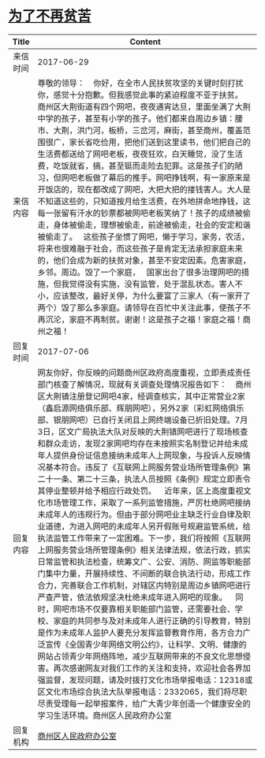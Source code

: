 # <a href="http://www.shangluo.gov.cn/zmhd/ldxxxx.jsp?urltype=leadermail.LeaderMailContentUrl&wbtreeid=1112&leadermailid=4221">为了不再贫苦</a>
|Title|Content|
|:---:|---|
|来信时间|2017-06-29|
|来信内容|尊敬的领导：    你好，在全市人民扶贫攻坚的关键时刻打扰你，感觉十分抱歉。但我感觉此事的紧迫程度不亚于扶贫。   商州区大荆街道有四个网吧，夜夜通宵达旦，里面坐满了大荆中学的孩子，甚至有小学的孩子。他们都来自周边乡镇：腰市、大荆，洪门河，板桥，三岔河，麻街，甚至商州，覆盖范围很广，家长省吃俭用，把他们送到这里读书，他们把自己的生活费都送给了网吧老板，夜夜狂欢，白天睡觉，没了生活费，吃饭就省，搞，甚至铤而走险去犯罪。这是孩子们的陋习，但网吧老板做了幕后的推手。网吧挣钱啊，有一家原来是开饭店的，现在都改成了网吧，大把大把的搂钱害人。大人是不知道这些的，只知道按月给生活费，在外地拼命地挣钱，这每一张留有汗水的钞票都被网吧老板笑纳了！孩子的成绩被偷走，身体被偷走，理想被偷走，前途被偷走，社会的安定和谐被偷走了。   这些孩子坐惯了网吧，懒于学习，家务，农活，将来也很难融于社会，而这些孩子是肯定无法承担家庭未来的，他们会成为新的扶贫对象，甚至不安定因素。危害家庭，乡邻。周边。毁了一个家庭，   国家出台了很多治理网吧的措施，但我觉得没有实施，没有监管，处于混乱状态。害人不小，应该整改，最好关停，为什么要富了三家人（有一家开了两个）毁了那么多家庭。请领导在百忙中关注此事，使孩子不再沉沦，家庭不再制贫。谢谢！这是孩子之福！家庭之福！商州之福！|
|回复时间|2017-07-06|
|回复内容|网友你好，你反映的问题商州区政府高度重视，立即责成责任部门核查了解情况，现就有关调查处理情况报告如下：    商州区大荆镇注册登记网吧4家，经调查核实，其中正常营业2家（鑫启源网络俱乐部、辉朋网吧），另外2家（彩虹网络俱乐部、银朋网吧）已自行关闭且上网终端设备已折旧处理。7月3日，区文广局执法大队对反映的大荆镇网吧进行了现场核查和群众走访，发现2家网吧均存在未按照实名制登记并给未成年人提供身份证信息接纳未成年人上网现象，与投诉人反映情况基本符合。违反了《互联网上网服务营业场所管理条例》第二十一条、第二十三条，执法人员按照《条例》规定立即责令其停业整顿并给予相应行政处罚。    近年来，区上高度重视文化市场管理工作，采取了一系列监管措施，严厉杜绝网吧接纳未成年人的违规行为。但由于部分网吧业主缺乏行业自律及职业道德，为进入网吧的未成年人另开假账号规避监管系统，给执法监管工作带来了一定困难。下一步，我们将按照《互联网上网服务营业场所管理条例》相关法律法规，依法行政，抓实日常监管和执法检查，统筹文广、公安、消防、网监等职能部门集中力量，开展持续性、不间断的联合执法行动，形成工作合力，完善联合工作机制，对辖区内特别是周边乡镇网吧进行严查严管，依法依规坚决杜绝未成年进入网吧的现象。    同时，网吧市场不仅要靠相关职能部门监管，还需要社会、学校、家庭的共同参与及对未成年人进行正确的引导教育，特别是作为未成年人监护人要充分发挥监督教育作用，各方合力广泛宣传《全国青少年网络文明公约》，让科学、文明、健康的网站占领青少年网络阵地，减少互联网带来的不良文化思想侵害。再次感谢网友对我们工作的关注和支持，欢迎社会各界加强监督，发现问题，请及时拨打文化市场举报电话：12318或区文化市场综合执法大队举报电话：2332065，我们将尽职尽责受理每一起举报案件，给广大青少年创造一个健康安全的学习生活环境。商州区人民政府办公室|
|回复机构|<a href="../../categories/agencies/商州区人民政府办公室.md">商州区人民政府办公室</a>|